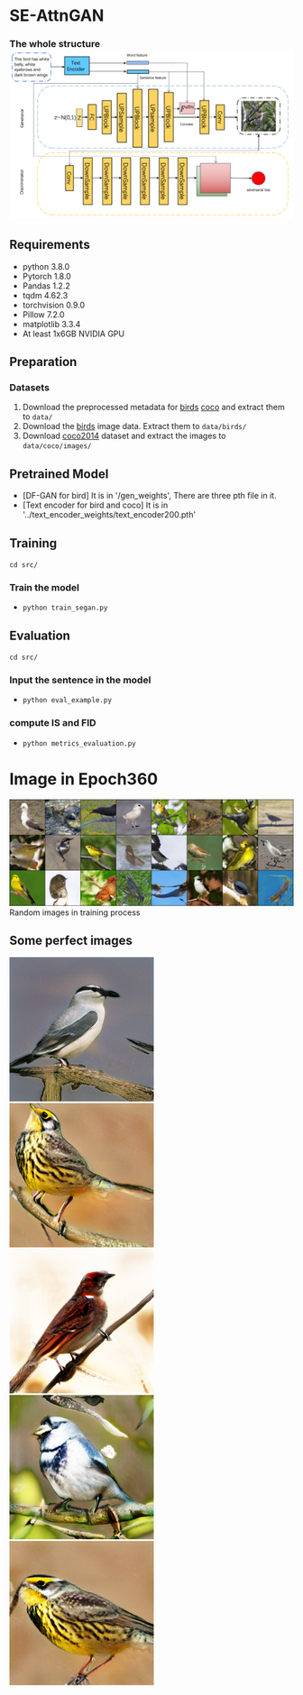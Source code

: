 # SE-AttnGAN
### The whole structure![这是图片](./pic/method.png)
## Requirements
- python 3.8.0
- Pytorch 1.8.0
- Pandas 1.2.2
- tqdm 4.62.3
- torchvision 0.9.0
- Pillow 7.2.0
- matplotlib 3.3.4
- At least 1x6GB NVIDIA GPU

## Preparation
### Datasets
1. Download the preprocessed metadata for [birds](https://drive.google.com/file/d/1I6ybkR7L64K8hZOraEZDuHh0cCJw5OUj/view?usp=sharing) [coco](https://drive.google.com/file/d/15Fw-gErCEArOFykW3YTnLKpRcPgI_3AB/view?usp=sharing) and extract them to `data/`
2. Download the [birds](http://www.vision.caltech.edu/visipedia/CUB-200-2011.html) image data. Extract them to `data/birds/`
3. Download [coco2014](http://cocodataset.org/#download) dataset and extract the images to `data/coco/images/`

## Pretrained Model
- [DF-GAN for bird] It is in  '/gen_weights', There are three pth file in it.
- [Text encoder for bird and coco] It is in '../text_encoder_weights/text_encoder200.pth'

## Training
  ```
  cd src/
  ```
### Train the model
  -  `python train_segan.py`

## Evaluation
  ```
  cd src/
  ```
### Input the sentence in the model 
  -  `python eval_example.py`



  
### compute IS and FID
  -  `python metrics_evaluation.py`






# Image in Epoch360
![这是图片](./pic/fake_sample_epoch_360.png)
Random images in training process

## Some perfect images
![这是图片](./pic/1.png)![这是图片](./pic/2.png)![这是图片](./pic/3.png)![这是图片](./pic/4.png)![这是图片](./pic/5.png)

